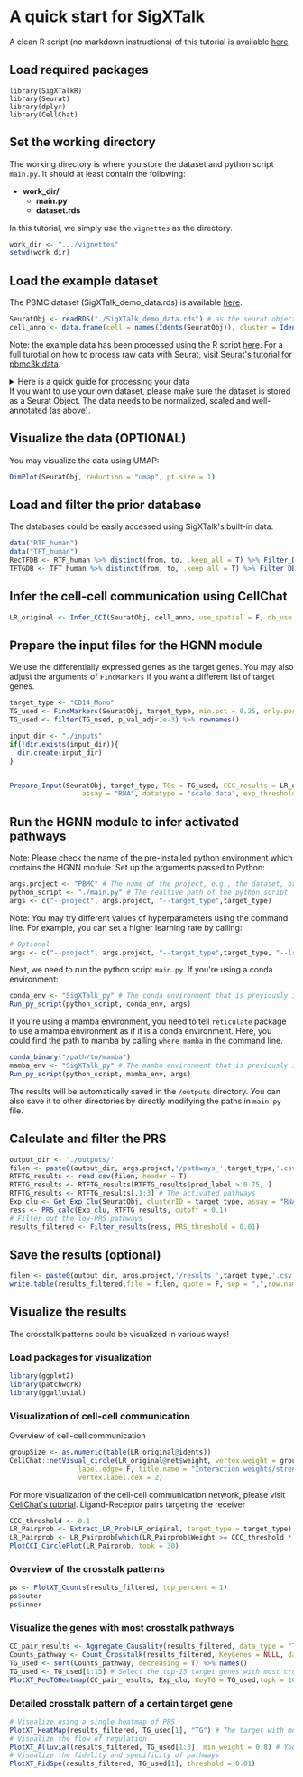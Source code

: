 # A quick start for SigXTalk

A clean R script (no markdown instructions) of this tutorial is available [here](./demo_pbmc.R).

## Load required packages
```
library(SigXTalkR)
library(Seurat)
library(dplyr)
library(CellChat)
```
## Set the working directory
The working directory is where you store the dataset and python script `main.py`. It should at least contain the following:

- **work_dir/**
  - **main.py**
  - **dataset.rds**

In this tutorial, we simply use the `vignettes` as the directory.
```R
work_dir <- ".../vignettes"
setwd(work_dir)
```
## Load the example dataset
The PBMC dataset (SigXTalk_demo_data.rds) is available [here](https://drive.google.com/file/d/1e019IYCU_jV90FmCjJsPj0f1kvnzRf7u/view?usp=sharing).
```R
SeuratObj <- readRDS("./SigXTalk_demo_data.rds") # as the seurat object
cell_anno <- data.frame(cell = names(Idents(SeuratObj)), cluster = Idents(SeuratObj) %>% as.character()) # The metadata of the dataset
```
Note: the example data has been processed using the R script [here](Process_pbmc.R). For a full turotial on how to process raw data with Seurat, visit [Seurat's tutorial for pbmc3k data](https://satijalab.org/seurat/articles/pbmc3k_tutorial). 

<details>
  <summary>Here is a quick guide for processing your data</summary>
  
```R
# DO NOT run for this tutorial
# Pre-process the data starting from the expression matrix
# No quality control is performed here. Please see Seurat's tutorial for details on filtering out low-quality cells. 
SeuratObj <- CreateSeuratObject(expression) # Create a Seurat object from the count matrix
SeuratObj[["percent.mt"]] <- PercentageFeatureSet(SeuratObj, pattern = "^MT-")
SeuratObj <- SeuratObj %>% NormalizeData() %>% FindVariableFeatures() 
SeuratObj <- ScaleData(SeuratObj, features = rownames(SeuratObj), vars.to.regress = "percent.mt")
SeuratObj <- RunPCA(SeuratObj) %>% RunUMAP(dims = 1:10)
```
</details>
If you want to use your own dataset, please make sure the dataset is stored as a Seurat Object. The data needs to be normalized, scaled and well-annotated (as above).

## Visualize the data (OPTIONAL)
You may visualize the data using UMAP:
```R
DimPlot(SeuratObj, reduction = "umap", pt.size = 1)
```

## Load and filter the prior database
The databases could be easily accessed using SigXTalk's built-in data.
```R
data("RTF_human")
data("TFT_human")
RecTFDB <- RTF_human %>% distinct(from, to, .keep_all = T) %>% Filter_DB(rownames(SeuratObj@assays$RNA$data))
TFTGDB <- TFT_human %>% distinct(from, to, .keep_all = T) %>% Filter_DB(rownames(SeuratObj@assays$RNA$data))
```

## Infer the cell-cell communication using CellChat
```R
LR_original <- Infer_CCI(SeuratObj, cell_anno, use_spatial = F, db_use = "human")
```

## Prepare the input files for the HGNN module

We use the differentially expressed genes as the target genes. You may also adjust the arguments of `FindMarkers` if you want a different list of target genes.
```R
target_type <- "CD14_Mono"
TG_used <- FindMarkers(SeuratObj, target_type, min.pct = 0.25, only.pos = T, logfc.threshold = 0.25)
TG_used <- filter(TG_used, p_val_adj<1e-3) %>% rownames()

input_dir <- "./inputs"
if(!dir.exists(input_dir)){
  dir.create(input_dir)
}


Prepare_Input(SeuratObj, target_type, TGs = TG_used, CCC_results = LR_original, RecTFDB, TFTGDB, data_dir = input_dir,
                  assay = "RNA", datatype = "scale.data", exp_threshold = 0.05, CCC_threshold = 0.05)
```

## Run the HGNN module to infer activated pathways
Note: Please check the name of the pre-installed python environment which contains the HGNN module. 
Set up the arguments passed to Python:
```R
args.project <- "PBMC" # The name of the project, e.g., the dataset, or any other name you like
python_script <- "./main.py" # The realtive path of the python script
args <- c("--project", args.project, "--target_type",target_type)
```
Note: You may try different values of hyperparameters using the command line. For example, you can set a higher learning rate by calling:
```R
# Optional
args <- c("--project", args.project, "--target_type",target_type, "--lr", 0.05)
```
Next, we need to run the python script `main.py`. If you're using a conda environment:
```R
conda_env <- "SigXTalk_py" # The conda environment that is previously installed to train the hypergraph neural network
Run_py_script(python_script, conda_env, args)
```

If you're using a mamba environment, you need to tell `reticulate` package to use a mamba environment as if it is a conda environment. Here, you could find the path to mamba by calling `where mamba` in the command line.
```R
conda_binary("/path/to/mamba")
mamba_env <- "SigXTalk_py" # The mamba environment that is previously installed to train the hypergraph neural network
Run_py_script(python_script, mamba_env, args)
```

The results will be automatically saved in the `/outputs` directory. You can also save it to other directories by directly modifying the paths in `main.py` file.

## Calculate and filter the PRS
```R
output_dir <- './outputs/'
filen <- paste0(output_dir, args.project,'/pathways_',target_type,'.csv')
RTFTG_results <- read.csv(filen, header = T)
RTFTG_results <- RTFTG_results[RTFTG_results$pred_label > 0.75, ]
RTFTG_results <- RTFTG_results[,1:3] # The activated pathways
Exp_clu <- Get_Exp_Clu(SeuratObj, clusterID = target_type, assay = "RNA", datatype = "data", cutoff = 0.1)
ress <- PRS_calc(Exp_clu, RTFTG_results, cutoff = 0.1)
# Filter out the low-PRS pathways
results_filtered <- Filter_results(ress, PRS_threshold = 0.01)
```

## Save the results (optional)
```R
filen <- paste0(output_dir, args.project,'/results_',target_type,'.csv')
write.table(results_filtered,file = filen, quote = F, sep = ",",row.names = F)
```

## Visualize the results
The crosstalk patterns could be visualized in various ways!

### Load packages for visualization
```R
library(ggplot2)
library(patchwork)
library(ggalluvial)
```
### Visualization of cell-cell communication
Overview of cell-cell communication
```R
groupSize <- as.numeric(table(LR_original@idents))
CellChat::netVisual_circle(LR_original@net$weight, vertex.weight = groupSize, weight.scale = T, 
                 label.edge= F, title.name = "Interaction weights/strength",
                 vertex.label.cex = 2)
```
For more visualization of the cell-cell communication network, please visit [CellChat's tutorial](https://github.com/jinworks/CellChat).
Ligand-Receptor pairs targeting the receiver
```R
CCC_threshold <- 0.1
LR_Pairprob <- Extract_LR_Prob(LR_original, target_type = target_type)
LR_Pairprob <- LR_Pairprob[which(LR_Pairprob$Weight >= CCC_threshold * max(LR_Pairprob$Weight)), ]
PlotCCI_CirclePlot(LR_Pairprob, topk = 30)
```

### Overview of the crosstalk patterns
```R
ps <- PlotXT_Counts(results_filtered, top_percent = 1)
ps$outer
ps$inner
```

### Visualize the genes with most crosstalk pathways
```R
CC_pair_results <- Aggregate_Causality(results_filtered, data_type = "Target")
Counts_pathway <- Count_Crosstalk(results_filtered, KeyGenes = NULL, data_type = "Target", verbose = F)
TG_used <- sort(Counts_pathway, decreasing = T) %>% names()
TG_used <- TG_used[1:15] # Select the top-15 target genes with most crosstalk pathways
PlotXT_RecTGHeatmap(CC_pair_results, Exp_clu, KeyTG = TG_used,topk = 100)
```

### Detailed crosstalk pattern of a certain target gene
```R
# Visualize using a single heatmap of PRS
PlotXT_HeatMap(results_filtered, TG_used[1], "TG") # The target with most crosstalk pathways
# Visualize the flow of regulation
PlotXT_Alluvial(results_filtered, TG_used[1:3], min_weight = 0.8) # You may adjust the min_weight parameter to display more or less pathways
# Visualize the fidelity and specificity of pathways
PlotXT_FidSpe(results_filtered, TG_used[1], threshold = 0.01)
```
